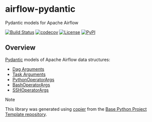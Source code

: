# airflow-pydantic

Pydantic models for Apache Airflow

[![Build Status](https://github.com/airflow-laminar/airflow-pydantic/actions/workflows/build.yml/badge.svg?branch=main&event=push)](https://github.com/airflow-laminar/airflow-pydantic/actions/workflows/build.yml)
[![codecov](https://codecov.io/gh/airflow-laminar/airflow-pydantic/branch/main/graph/badge.svg)](https://codecov.io/gh/airflow-laminar/airflow-pydantic)
[![License](https://img.shields.io/github/license/airflow-laminar/airflow-pydantic)](https://github.com/airflow-laminar/airflow-pydantic)
[![PyPI](https://img.shields.io/pypi/v/airflow-pydantic.svg)](https://pypi.python.org/pypi/airflow-pydantic)

## Overview

[Pydantic](https://docs.pydantic.dev/latest/) models of Apache Airflow data structures:

- [Dag Arguments](https://airflow.apache.org/docs/apache-airflow/2.10.4/_api/airflow/models/dag/index.html#airflow.models.dag.DAG)
- [Task Arguments](https://airflow.apache.org/docs/apache-airflow/2.10.4/_api/airflow/models/baseoperator/index.html#airflow.models.baseoperator.BaseOperator)
- [PythonOperatorArgs](https://airflow.apache.org/docs/apache-airflow-providers-standard/2.10.4/_api/airflow/providers/standard/operators/python/index.html#airflow.providers.standard.operators.python.PythonOperator)
- [BashOperatorArgs](https://airflow.apache.org/docs/apache-airflow-providers-standard/2.10.4/_api/airflow/providers/standard/operators/bash/index.html)
- [SSHOperatorArgs](https://airflow.apache.org/docs/apache-airflow-providers-ssh/2.10.4/_api/airflow/providers/ssh/operators/ssh/index.html)


> [!NOTE]
> This library was generated using [copier](https://copier.readthedocs.io/en/stable/) from the [Base Python Project Template repository](https://github.com/python-project-templates/base).
